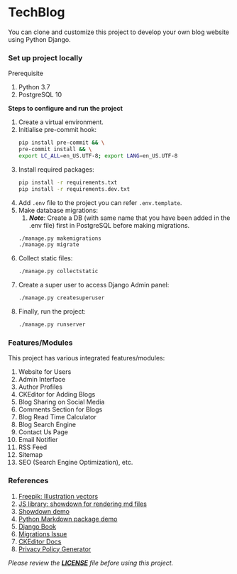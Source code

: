# TechBlog
You can clone and customize this project to develop your own blog website using Python Django.

### Set up project locally
Prerequisite
1. Python 3.7
2. PostgreSQL 10

**Steps to configure and run the project**
1. Create a virtual environment.
2. Initialise pre-commit hook:
    ```bash
    pip install pre-commit && \
    pre-commit install && \
    export LC_ALL=en_US.UTF-8; export LANG=en_US.UTF-8
    ```
3. Install required packages:
    ```bash
    pip install -r requirements.txt
    pip install -r requirements.dev.txt
    ```
4. Add `.env` file to the project you can refer `.env.template`.
5. Make database migrations:
    1. ***Note***: Create a DB (with same name that you have been added in the .env file) first in PostgreSQL before making migrations.
    ```bash
    ./manage.py makemigrations
    ./manage.py migrate
    ```
6. Collect static files:
   ```bash
   ./manage.py collectstatic
   ```
7. Create a super user to access Django Admin panel:
    ```bash
    ./manage.py createsuperuser
    ```
8. Finally, run the project:
    ```bash
    ./manage.py runserver
    ```

### Features/Modules
This project has various integrated features/modules:
1. Website for Users
2. Admin Interface
3. Author Profiles
4. CKEditor for Adding Blogs
5. Blog Sharing on Social Media
6. Comments Section for Blogs
7. Blog Read Time Calculator
8. Blog Search Engine
9. Contact Us Page
10. Email Notifier
11. RSS Feed
12. Sitemap
13. SEO (Search Engine Optimization), etc.

### References
1. [Freepik: Illustration vectors](https://www.freepik.com/vectors/illustrations)
1. [JS library: showdown for rendering md files](https://github.com/showdownjs/showdown)
2. [Showdown demo](http://demo.showdownjs.com/)
3. [Python Markdown package demo](https://github.com/Python-Markdown/markdown/wiki/Tutorial:-Writing-Extensions-for-Python-Markdown)
4. [Django Book](https://django-book.readthedocs.io/en/latest/index.html)
5. [Migrations Issue](https://stackoverflow.com/questions/29253399/how-to-reset-migrations-in-django-1-7)
6. [CKEditor Docs](https://libraries.io/github/django-ckeditor/django-ckeditor)
7. [Privacy Policy Generator](https://www.privacypolicygenerator.info/)

*Please review the [**LICENSE**](LICENSE) file before using this project.*
